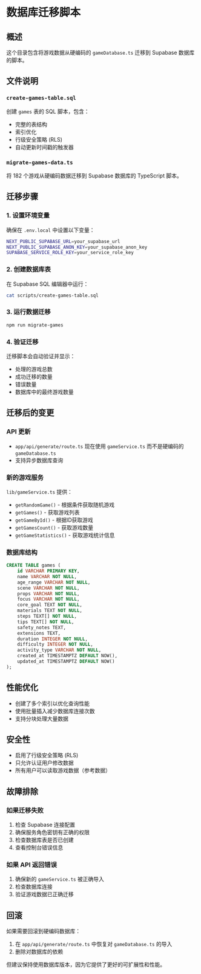 # 数据库迁移脚本

## 概述
这个目录包含将游戏数据从硬编码的 `gameDatabase.ts` 迁移到 Supabase 数据库的脚本。

## 文件说明

### `create-games-table.sql`
创建 `games` 表的 SQL 脚本，包含：
- 完整的表结构
- 索引优化
- 行级安全策略 (RLS)
- 自动更新时间戳的触发器

### `migrate-games-data.ts`
将 182 个游戏从硬编码数据迁移到 Supabase 数据库的 TypeScript 脚本。

## 迁移步骤

### 1. 设置环境变量
确保在 `.env.local` 中设置以下变量：
```bash
NEXT_PUBLIC_SUPABASE_URL=your_supabase_url
NEXT_PUBLIC_SUPABASE_ANON_KEY=your_supabase_anon_key
SUPABASE_SERVICE_ROLE_KEY=your_service_role_key
```

### 2. 创建数据库表
在 Supabase SQL 编辑器中运行：
```bash
cat scripts/create-games-table.sql
```

### 3. 运行数据迁移
```bash
npm run migrate-games
```

### 4. 验证迁移
迁移脚本会自动验证并显示：
- 处理的游戏总数
- 成功迁移的数量
- 错误数量
- 数据库中的最终游戏数量

## 迁移后的变更

### API 更新
- `app/api/generate/route.ts` 现在使用 `gameService.ts` 而不是硬编码的 `gameDatabase.ts`
- 支持异步数据库查询

### 新的游戏服务
`lib/gameService.ts` 提供：
- `getRandomGame()` - 根据条件获取随机游戏
- `getGames()` - 获取游戏列表
- `getGameById()` - 根据ID获取游戏
- `getGamesCount()` - 获取游戏数量
- `getGameStatistics()` - 获取游戏统计信息

### 数据库结构
```sql
CREATE TABLE games (
    id VARCHAR PRIMARY KEY,
    name VARCHAR NOT NULL,
    age_range VARCHAR NOT NULL,
    scene VARCHAR NOT NULL,
    props VARCHAR NOT NULL,
    focus VARCHAR NOT NULL,
    core_goal TEXT NOT NULL,
    materials TEXT NOT NULL,
    steps TEXT[] NOT NULL,
    tips TEXT[] NOT NULL,
    safety_notes TEXT,
    extensions TEXT,
    duration INTEGER NOT NULL,
    difficulty INTEGER NOT NULL,
    activity_type VARCHAR NOT NULL,
    created_at TIMESTAMPTZ DEFAULT NOW(),
    updated_at TIMESTAMPTZ DEFAULT NOW()
);
```

## 性能优化
- 创建了多个索引以优化查询性能
- 使用批量插入减少数据库连接次数
- 支持分块处理大量数据

## 安全性
- 启用了行级安全策略 (RLS)
- 只允许认证用户修改数据
- 所有用户可以读取游戏数据（参考数据）

## 故障排除

### 如果迁移失败
1. 检查 Supabase 连接配置
2. 确保服务角色密钥有正确的权限
3. 检查数据库表是否已创建
4. 查看控制台错误信息

### 如果 API 返回错误
1. 确保新的 `gameService.ts` 被正确导入
2. 检查数据库连接
3. 验证游戏数据已正确迁移

## 回滚
如果需要回滚到硬编码数据库：
1. 在 `app/api/generate/route.ts` 中恢复对 `gameDatabase.ts` 的导入
2. 删除对数据库的依赖

但建议保持使用数据库版本，因为它提供了更好的可扩展性和性能。